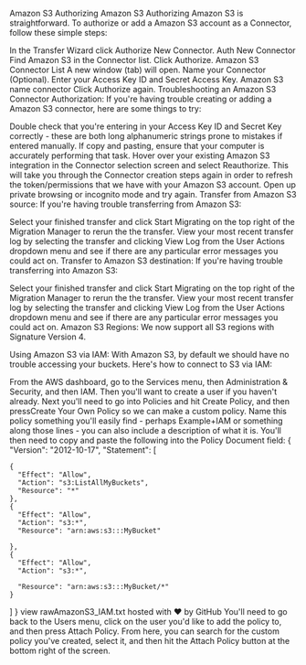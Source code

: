 Amazon S3
Authorizing Amazon S3
Authorizing Amazon S3 is straightforward. To authorize or add a Amazon S3 account as a Connector, follow these simple steps:

In the Transfer Wizard click Authorize New Connector.
Auth New Connector
Find Amazon S3 in the Connector list.
Click Authorize.
Amazon S3 Connector List
A new window (tab) will open. Name your Connector (Optional).
Enter your Access Key ID and Secret Access Key.
Amazon S3 name connector
Click Authorize again.
Troubleshooting an Amazon S3 Connector
Authorization: If you're having trouble creating or adding a Amazon S3 connector, here are some things to try:

Double check that you're entering in your Access Key ID and Secret Key correctly - these are both long alphanumeric strings prone to mistakes if entered manually. If copy and pasting, ensure that your computer is accurately performing that task.
Hover over your existing Amazon S3 integration in the Connector selection screen and select Reauthorize. This will take you through the Connector creation steps again in order to refresh the token/permissions that we have with your Amazon S3 account.
Open up private browsing or incognito mode and try again.
Transfer from Amazon S3 source: If you're having trouble transferring from Amazon S3:

Select your finished transfer and click Start Migrating on the top right of the Migration Manager to rerun the the transfer.
View your most recent transfer log by selecting the transfer and clicking View Log from the User Actions dropdown menu and see if there are any particular error messages you could act on.
Transfer to Amazon S3 destination: If you're having trouble transferring into Amazon S3:

Select your finished transfer and click Start Migrating on the top right of the Migration Manager to rerun the the transfer.
View your most recent transfer log by selecting the transfer and clicking View Log from the User Actions dropdown menu and see if there are any particular error messages you could act on.
Amazon S3 Regions: We now support all S3 regions with Signature Version 4.

Using Amazon S3 via IAM: With Amazon S3, by default we should have no trouble accessing your buckets. Here's how to connect to S3 via IAM:

From the AWS dashboard, go to the ﻿Services﻿ menu, then Administration & Security, and then IAM.
Then you'll want to create a user if you haven't already.
Next you'll need to go into Policies and hit Create Policy, and then press﻿Create Your Own Policy so we can make a custom policy.
Name this policy something you'll easily find - perhaps Example+﻿IAM﻿ or something along those lines - you can also include a description of what it is. You'll then need to copy and paste the following into the Policy Document field:
{
  "Version": "2012-10-17",
  "Statement": [

    {
      "Effect": "Allow",
      "Action": "s3:ListAllMyBuckets",
      "Resource": "*"
    },
    {
      "Effect": "Allow",
      "Action": "s3:*",
      "Resource": "arn:aws:s3:::MyBucket"

    },
    {
      "Effect": "Allow",
      "Action": "s3:*",

      "Resource": "arn:aws:s3:::MyBucket/*"
    }
  ]
}
view rawAmazonS3_IAM.txt hosted with ❤ by GitHub
You'll need to go back to the Users menu, click on the user you'd like to add the policy to, and then press Attach Policy. From here, you can search for the custom policy you've created, select it, and then hit the Attach Policy button at the bottom right of the screen.
